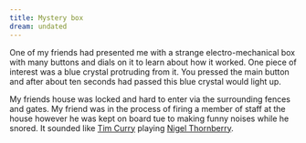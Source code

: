 ```yaml
---
title: Mystery box
dream: undated
---
```


One of my friends <!-- JH --> had presented me with a strange electro-mechanical box with many buttons and dials on it to learn about how it worked. One piece of interest was a blue crystal protruding from it. You pressed the main button and after about ten seconds had passed this blue crystal would light up.

My friends house was locked and hard to enter via the surrounding fences and gates. My friend was in the process of firing a member of staff at the house however he was kept on board tue to making funny noises while he snored. It sounded like <a href="https://en.wikipedia.org/wiki/Tim_Curry">Tim Curry</a> playing <a href="https://en.wikipedia.org/wiki/The_Wild_Thornberrys#Characters">Nigel Thornberry</a>.